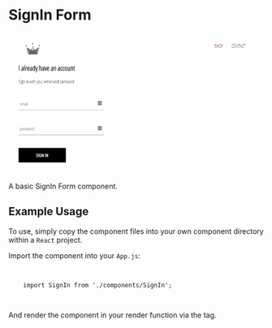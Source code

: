 # SignIn Form

<div align="center">

![SignIn Form Gif](./images/SignInComponent.gif)

</div>

A basic SignIn Form component. 

## Example Usage 

To use, simply copy the component files into your own component directory within a <code>React</code> project.

Import the component into your <code>App.js</code>:

<code>
<pre>
    import SignIn from './components/SignIn';
</pre>
</code>

And render the component in your render function via the tag.
